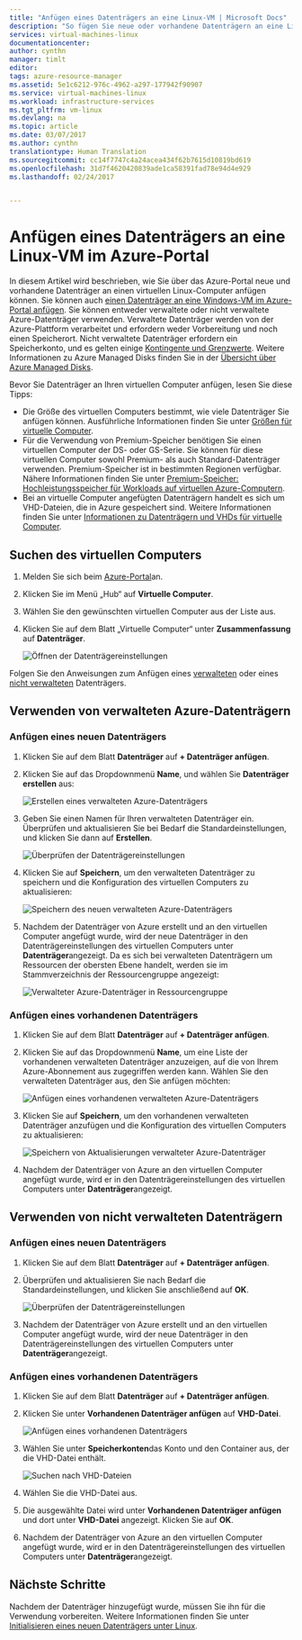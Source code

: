 ```yaml
---
title: "Anfügen eines Datenträgers an eine Linux-VM | Microsoft Docs"
description: "So fügen Sie neue oder vorhandene Datenträgern an eine Linux-VM im Azure-Portal unter Verwendung des Resource Manager-Bereitstellungsmodells an."
services: virtual-machines-linux
documentationcenter: 
author: cynthn
manager: timlt
editor: 
tags: azure-resource-manager
ms.assetid: 5e1c6212-976c-4962-a297-177942f90907
ms.service: virtual-machines-linux
ms.workload: infrastructure-services
ms.tgt_pltfrm: vm-linux
ms.devlang: na
ms.topic: article
ms.date: 03/07/2017
ms.author: cynthn
translationtype: Human Translation
ms.sourcegitcommit: cc14f7747c4a24acea434f62b7615d10819bd619
ms.openlocfilehash: 31d7f4620420839ade1ca58391fad78e94d4e929
ms.lasthandoff: 02/24/2017


---
```

# <a name="how-to-attach-a-data-disk-to-a-linux-vm-in-the-azure-portal"></a>Anfügen eines Datenträgers an eine Linux-VM im Azure-Portal 
In diesem Artikel wird beschrieben, wie Sie über das Azure-Portal neue und vorhandene Datenträger an einen virtuellen Linux-Computer anfügen können. Sie können auch [einen Datenträger an eine Windows-VM im Azure-Portal anfügen](virtual-machines-windows-attach-disk-portal.md?toc=%2fazure%2fvirtual-machines%2fwindows%2ftoc.json). Sie können entweder verwaltete oder nicht verwaltete Azure-Datenträger verwenden. Verwaltete Datenträger werden von der Azure-Plattform verarbeitet und erfordern weder Vorbereitung und noch einen Speicherort. Nicht verwaltete Datenträger erfordern ein Speicherkonto, und es gelten einige [Kontingente und Grenzwerte](../azure-subscription-service-limits.md#storage-limits). Weitere Informationen zu Azure Managed Disks finden Sie in der [Übersicht über Azure Managed Disks](../storage/storage-managed-disks-overview.md).

Bevor Sie Datenträger an Ihren virtuellen Computer anfügen, lesen Sie diese Tipps:

* Die Größe des virtuellen Computers bestimmt, wie viele Datenträger Sie anfügen können. Ausführliche Informationen finden Sie unter [Größen für virtuelle Computer](virtual-machines-linux-sizes.md?toc=%2fazure%2fvirtual-machines%2flinux%2ftoc.json).
* Für die Verwendung von Premium-Speicher benötigen Sie einen virtuellen Computer der DS- oder GS-Serie. Sie können für diese virtuellen Computer sowohl Premium- als auch Standard-Datenträger verwenden. Premium-Speicher ist in bestimmten Regionen verfügbar. Nähere Informationen finden Sie unter [Premium-Speicher: Hochleistungsspeicher für Workloads auf virtuellen Azure-Computern](../storage/storage-premium-storage.md?toc=%2fazure%2fvirtual-machines%2flinux%2ftoc.json).
* Bei an virtuelle Computer angefügten Datenträgern handelt es sich um VHD-Dateien, die in Azure gespeichert sind. Weitere Informationen finden Sie unter [Informationen zu Datenträgern und VHDs für virtuelle Computer](../storage/storage-about-disks-and-vhds-linux.md?toc=%2fazure%2fvirtual-machines%2flinux%2ftoc.json).


## <a name="find-the-virtual-machine"></a>Suchen des virtuellen Computers
1. Melden Sie sich beim [Azure-Portal](https://portal.azure.com/)an.
2. Klicken Sie im Menü „Hub“ auf **Virtuelle Computer**.
3. Wählen Sie den gewünschten virtuellen Computer aus der Liste aus.
4. Klicken Sie auf dem Blatt „Virtuelle Computer“ unter **Zusammenfassung** auf **Datenträger**.
   
    ![Öffnen der Datenträgereinstellungen](./media/virtual-machines-linux-attach-disk-portal/find-disk-settings.png)

Folgen Sie den Anweisungen zum Anfügen eines [verwalteten](#use-azure-managed-disks) oder eines [nicht verwalteten](#use-unmanaged-disks) Datenträgers.

## <a name="use-azure-managed-disks"></a>Verwenden von verwalteten Azure-Datenträgern

### <a name="attach-a-new-disk"></a>Anfügen eines neuen Datenträgers

1. Klicken Sie auf dem Blatt **Datenträger** auf **+ Datenträger anfügen**.
2. Klicken Sie auf das Dropdownmenü **Name**, und wählen Sie **Datenträger erstellen** aus:

    ![Erstellen eines verwalteten Azure-Datenträgers](./media/virtual-machines-linux-attach-disk-portal/create-new-md.png)

3. Geben Sie einen Namen für Ihren verwalteten Datenträger ein. Überprüfen und aktualisieren Sie bei Bedarf die Standardeinstellungen, und klicken Sie dann auf **Erstellen**.
   
   ![Überprüfen der Datenträgereinstellungen](./media/virtual-machines-linux-attach-disk-portal/create-new-md-settings.png)

4. Klicken Sie auf **Speichern**, um den verwalteten Datenträger zu speichern und die Konfiguration des virtuellen Computers zu aktualisieren:

   ![Speichern des neuen verwalteten Azure-Datenträgers](./media/virtual-machines-linux-attach-disk-portal/confirm-create-new-md.png)

5. Nachdem der Datenträger von Azure erstellt und an den virtuellen Computer angefügt wurde, wird der neue Datenträger in den Datenträgereinstellungen des virtuellen Computers unter **Datenträger**angezeigt. Da es sich bei verwalteten Datenträgern um Ressourcen der obersten Ebene handelt, werden sie im Stammverzeichnis der Ressourcengruppe angezeigt:

   ![Verwalteter Azure-Datenträger in Ressourcengruppe](./media/virtual-machines-linux-attach-disk-portal/view-md-resource-group.png)

### <a name="attach-an-existing-disk"></a>Anfügen eines vorhandenen Datenträgers
1. Klicken Sie auf dem Blatt **Datenträger** auf **+ Datenträger anfügen**.
2. Klicken Sie auf das Dropdownmenü **Name**, um eine Liste der vorhandenen verwalteten Datenträger anzuzeigen, auf die von Ihrem Azure-Abonnement aus zugegriffen werden kann. Wählen Sie den verwalteten Datenträger aus, den Sie anfügen möchten:

   ![Anfügen eines vorhandenen verwalteten Azure-Datenträgers](./media/virtual-machines-linux-attach-disk-portal/select-existing-md.png)

3. Klicken Sie auf **Speichern**, um den vorhandenen verwalteten Datenträger anzufügen und die Konfiguration des virtuellen Computers zu aktualisieren:
   
   ![Speichern von Aktualisierungen verwalteter Azure-Datenträger](./media/virtual-machines-linux-attach-disk-portal/confirm-attach-existing-md.png)

4. Nachdem der Datenträger von Azure an den virtuellen Computer angefügt wurde, wird er in den Datenträgereinstellungen des virtuellen Computers unter **Datenträger**angezeigt.

## <a name="use-unmanaged-disks"></a>Verwenden von nicht verwalteten Datenträgern

### <a name="attach-a-new-disk"></a>Anfügen eines neuen Datenträgers

1. Klicken Sie auf dem Blatt **Datenträger** auf **+ Datenträger anfügen**.
2. Überprüfen und aktualisieren Sie nach Bedarf die Standardeinstellungen, und klicken Sie anschließend auf **OK**.
   
   ![Überprüfen der Datenträgereinstellungen](./media/virtual-machines-linux-attach-disk-portal/attach-new.png)
3. Nachdem der Datenträger von Azure erstellt und an den virtuellen Computer angefügt wurde, wird der neue Datenträger in den Datenträgereinstellungen des virtuellen Computers unter **Datenträger**angezeigt.

### <a name="attach-an-existing-disk"></a>Anfügen eines vorhandenen Datenträgers
1. Klicken Sie auf dem Blatt **Datenträger** auf **+ Datenträger anfügen**.
2. Klicken Sie unter **Vorhandenen Datenträger anfügen** auf **VHD-Datei**.
   
   ![Anfügen eines vorhandenen Datenträgers](./media/virtual-machines-linux-attach-disk-portal/attach-existing.png)
3. Wählen Sie unter **Speicherkonten**das Konto und den Container aus, der die VHD-Datei enthält.
   
   ![Suchen nach VHD-Dateien](./media/virtual-machines-linux-attach-disk-portal/find-storage-container.png)
4. Wählen Sie die VHD-Datei aus.
5. Die ausgewählte Datei wird unter **Vorhandenen Datenträger anfügen** und dort unter **VHD-Datei** angezeigt. Klicken Sie auf **OK**.
6. Nachdem der Datenträger von Azure an den virtuellen Computer angefügt wurde, wird er in den Datenträgereinstellungen des virtuellen Computers unter **Datenträger**angezeigt.


## <a name="next-steps"></a>Nächste Schritte
Nachdem der Datenträger hinzugefügt wurde, müssen Sie ihn für die Verwendung vorbereiten. Weitere Informationen finden Sie unter [Initialisieren eines neuen Datenträgers unter Linux](virtual-machines-linux-classic-attach-disk.md#initialize-a-new-data-disk-in-linux).

